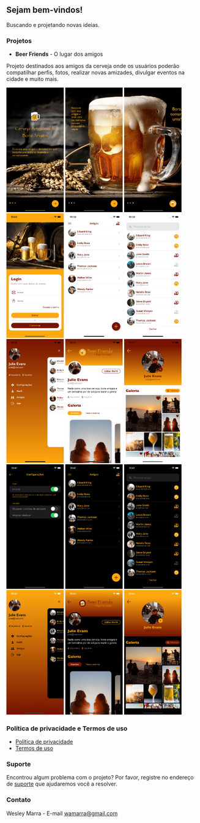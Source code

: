## Sejam bem-vindos!

Buscando e projetando novas ideias.

### Projetos

- **Beer Friends** - O lugar dos amigos

Projeto destinados aos amigos da cerveja onde os usuários poderão compatilhar perfis, fotos, realizar novas amizades, divulgar eventos na cidade e muito mais.

<img src="images/f1.png" alt="f1" width="150"/>
<img src="images/f2.png" alt="f2" width="150"/>
<img src="images/f3.png" alt="f3" width="150"/>
<img src="images/f4.png" alt="f4" width="150"/>
<img src="images/f5.png" alt="f5" width="150"/>
<img src="images/f6.png" alt="f6" width="150"/>
<img src="images/f7.png" alt="f7" width="150"/>
<img src="images/f8.png" alt="f8" width="150"/>
<img src="images/f9.png" alt="f9" width="150"/>
<img src="images/f10.png" alt="f10" width="150"/>
<img src="images/f11.png" alt="f11" width="150"/>
<img src="images/f12.png" alt="f12" width="150"/>
<img src="images/f13.png" alt="f13" width="150"/>
<img src="images/f14.png" alt="f14" width="150"/>
<img src="images/f15.png" alt="f15" width="150"/>

### Política de privacidade e Termos de uso
- [Política de privacidade](https://wamarra.github.io/privacyPolicy.html)
- [Termos de uso](https://wamarra.github.io/termsOfUse.html)

### Suporte

Encontrou algum problema com o projeto? Por favor, registre no endereço de [suporte](https://github.com/wamarra/BeerFriends/issues) que ajudaremos você a resolver.

### Contato

Wesley Marra - E-mail <wamarra@gmail.com>

